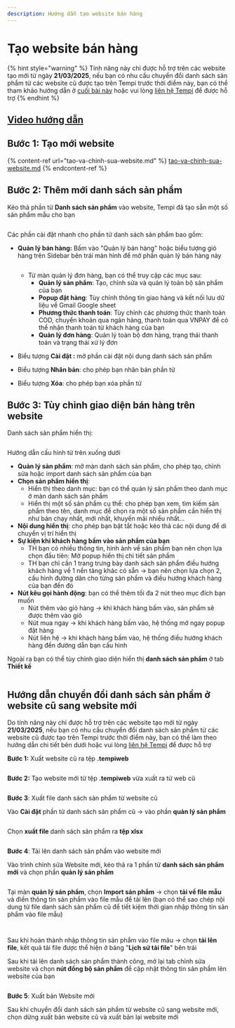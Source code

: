```yaml
---
description: Hướng dẫn tạo website bán hàng
---
```


# Tạo website bán hàng

{% hint style="warning" %}
Tính năng này chỉ được hỗ trợ trên các website tạo mới từ ngày **21/03/2025**, nếu bạn có nhu cầu chuyển đổi danh sách sản phẩm từ các website cũ được tạo trên Tempi trước thời điểm này, bạn có thể tham khảo hướng dẫn ở [cuối bài này](tao-website-ban-hang.md#huong-dan-chuyen-doi-danh-sach-san-pham-o-website-cu-sang-website-moi) hoặc vui lòng [liên hệ Tempi](https://m.me/tempi.vn) để được hỗ trợ
{% endhint %}

## [Video hướng dẫn](https://www.youtube.com/watch?v=2aTP52y7MS8)

## Bước 1: Tạo mới website

{% content-ref url="tao-va-chinh-sua-website.md" %}
[tao-va-chinh-sua-website.md](tao-va-chinh-sua-website.md)
{% endcontent-ref %}

## Bước 2: Thêm mới danh sách sản phẩm

Kéo thả phần tử **Danh sách sản phẩm** vào website, Tempi đã tạo sẵn một số sản phẩm mẫu cho bạn

<figure><img src="../.gitbook/assets/image (199).png" alt=""><figcaption></figcaption></figure>

Các phần cài đặt nhanh cho phần tử danh sách sản phẩm bao gồm:

*   **Quản lý bán hàng:** Bấm vào "Quản lý bán hàng" hoặc biểu tượng giỏ hàng trên Sidebar bên trái màn hình để mở phần quản lý bán hàng này

    <figure><img src="../.gitbook/assets/image (1) (1).png" alt=""><figcaption></figcaption></figure>



    * Từ màn quản lý đơn hàng, bạn có thể truy cập các mục sau:
      * **Quản lý sản phẩm**: Tạo, chỉnh sửa và quản lý toàn bộ sản phẩm của bạn
      * **Popup đặt hàng**: Tùy chỉnh thông tin giao hàng và kết nối lưu dữ liệu về Gmail Google sheet
      * **Phương thức thanh toán**: Tùy chỉnh các phương thức thanh toán COD, chuyển khoản qua ngân hàng, thanh toán qua VNPAY để có thể nhận thanh toán từ khách hàng của bạn
      * **Quản lý đơn hàng**: Quản lý toàn bộ đơn hàng, trạng thái thanh toán và trạng thái xử lý đơn
* Biểu tượng **Cài đặt :** mở phần cài đặt nội dung danh sách sản phẩm
* Biểu tượng **Nhân bản**: cho phép bạn nhân bản phần tử
* Biểu tượng **Xóa**: cho phép bạn xóa phần tử

## Bước 3: Tùy chỉnh giao diện bán hàng trên website

Danh sách sản phẩm hiển thị:

<figure><img src="../.gitbook/assets/image (202).png" alt=""><figcaption></figcaption></figure>

Hướng dẫn cấu hình từ trên xuống dưới

* **Quản lý sản phẩm**: mở màn danh sách sản phẩm, cho phép tạo, chỉnh sửa hoặc import danh sách sản phẩm của bạn
* **Chọn sản phẩm hiển thị**:
  * Hiển thị theo danh mục: bạn có thể quản lý sản phẩm theo danh mục ở màn danh sách sản phẩm
  * Hiển thị một số sản phẩm cụ thể: cho phép bạn xem, tìm kiếm sản phẩm theo tên, danh mục để chọn ra một số sản phẩm cần hiển thị như bán chạy nhất, mới nhất, khuyến mãi nhiều nhất...
* **Nội dung hiển thị**: cho phép bạn bật tắt hoặc kéo thả các nội dung để di chuyển vị trí hiển thị
* **Sự kiện khi khách hàng bấm vào sản phẩm của bạn**
  * TH bạn có nhiều thông tin, hình ảnh về sản phẩm bạn nên chọn lựa chọn đầu tiên: Mở popup hiển thị chi tiết sản phẩm
  * TH bạn chỉ cần 1 trang trưng bày danh sách sản phẩm điều hướng khách hàng về 1 nền tảng khác có sẵn -> bạn nên chọn lựa chọn 2, cấu hình đường dãn cho từng sản phẩm và điều hướng khách hàng của bạn đến đó
* **Nút kêu gọi hành động**: bạn có thể thêm tối đa 2 nút theo mục đích bạn muốn
  * Nút thêm vào giỏ hàng -> khi khách hàng bấm vào, sản phẩm sẽ được thêm vào giỏ
  * Nút mua ngay -> khi khách hàng bấm vào, hệ thống mở ngay popup đặt hàng
  * Nút liên hệ -> khi khách hàng bấm vào, hệ thống điều hướng khách hàng đến đường dẫn bạn cấu hình

Ngoài ra bạn có thể tùy chỉnh giao diện hiển thị **danh sách sản phẩm** ở tab **Thiết kế**

<figure><img src="../.gitbook/assets/image (203).png" alt=""><figcaption></figcaption></figure>

## Hướng dẫn chuyển đổi danh sách sản phẩm ở website cũ sang website mới

Do tính năng này chỉ được hỗ trợ trên các website tạo mới từ ngày **21/03/2025**, nếu bạn có nhu cầu chuyển đổi danh sách sản phẩm từ các website cũ được tạo trên Tempi trước thời điểm này, bạn có thể làm theo hướng dẫn chi tiết bên dưới hoặc vui lòng [liên hệ Tempi](https://m.me/tempi.vn) để được hỗ trợ

**Bước 1:** Xuất website cũ ra tệp **.tempiweb**

<figure><img src="../.gitbook/assets/image (205).png" alt=""><figcaption></figcaption></figure>

**Bước 2:** Tạo website mới từ tệp **.tempiweb** vừa xuất ra từ web cũ

<figure><img src="../.gitbook/assets/image (206).png" alt=""><figcaption></figcaption></figure>

**Bước 3**: Xuất file danh sách sản phẩm từ website cũ

Vào **Cài đặt** phần tử danh sách sản phẩm cũ -> vào phần **quản lý sản phẩm**

<figure><img src="../.gitbook/assets/image (209).png" alt=""><figcaption></figcaption></figure>

Chọn **xuất file** danh sách sản phẩm ra **tệp xlsx**&#x20;

<figure><img src="../.gitbook/assets/image (210).png" alt=""><figcaption></figcaption></figure>

**Bước 4**: Tải lên danh sách sản phẩm vào website mới

Vào trình chỉnh sửa Website mới, kéo thả ra 1 phần tử **danh sách sản phẩm mới** và chọn phần **quản lý sản phẩm**

<figure><img src="../.gitbook/assets/image (211).png" alt=""><figcaption></figcaption></figure>

Tại màn **quản lý sản phẩm**, chọn **Import sản phẩm** -> chọn **tải về file mẫu** và điền thông tin sản phẩm vào file mẫu để tải lên (bạn có thể sao chép nội dung từ file danh sách sản phẩm cũ để tiết kiệm thời gian nhập thông tin sản phẩm vào file mẫu)

<figure><img src="../.gitbook/assets/image (212).png" alt=""><figcaption></figcaption></figure>

<figure><img src="../.gitbook/assets/image (213).png" alt=""><figcaption></figcaption></figure>

Sau khi hoàn thành nhập thông tin sản phẩm vào file mãu -> chọn **tải lên file**, kết quả tải file được thể hiện ở bảng "**Lịch sử tải file**" bên trái

Sau khi tải lên danh sách sản phẩm thành công, mở lại tab chỉnh sửa website và chọn **nút đồng bộ sản phẩm** để cập nhật thông tin sản phẩm lên website của bạn

<figure><img src="../.gitbook/assets/image (214).png" alt=""><figcaption></figcaption></figure>

**Bước 5**: Xuất bản Website mới

Sau khi chuyển đổi danh sách sản phẩm từ website cũ sang website mới, chọn dừng xuất bản website cũ và xuất bản lại website mới
